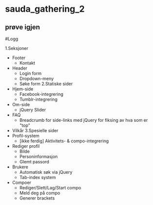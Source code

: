 # sauda_gathering_2
prøve igjen
----

#Logg

1.Seksjoner
  * Footer
    * Kontakt
  * Header
    * Login form
    * Dropdown-meny
    * Søke form
2.Statiske sider
  * Hjem-side
    * Facebook-integrering
    * Tumblr-integrering
  * Om-side
    * jQuery Slider
  * FAQ
    * Breadcrumb for side-links med jQuery for fiksing av hva som er "top"
  * Vilkår
3.Spesielle sider
  * Profil-system
    * [ikke ferdig] Aktivitets- & compo-integrering
  * Rediger profil
  	* Bilde
  	* Personinformasjon
  	* Glemt passord
  * Brukere
    * Automatisk søk via jQuery
    * Tab-index system
  * Compoer
    * Rediger/Slett/Lag/Start compo
    * Meld deg på compo
    * Generer brackets